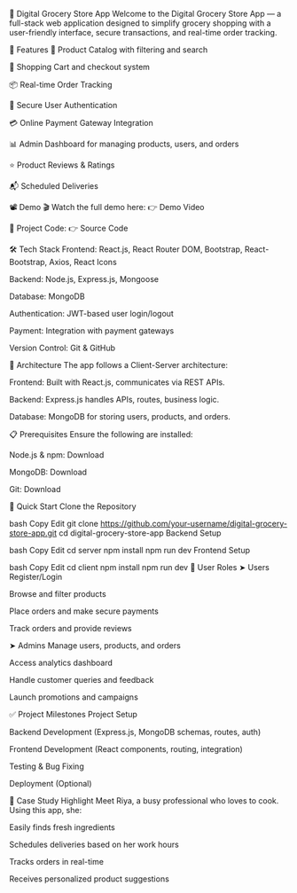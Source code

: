 🛒 Digital Grocery Store App
Welcome to the Digital Grocery Store App — a full-stack web application designed to simplify grocery shopping with a user-friendly interface, secure transactions, and real-time order tracking.

🌟 Features
🥬 Product Catalog with filtering and search

🛒 Shopping Cart and checkout system

📦 Real-time Order Tracking

🔐 Secure User Authentication

💳 Online Payment Gateway Integration

📊 Admin Dashboard for managing products, users, and orders

⭐ Product Reviews & Ratings

📬 Scheduled Deliveries

📽 Demo
🎬 Watch the full demo here:
👉 Demo Video

📂 Project Code:
👉 Source Code

🛠 Tech Stack
Frontend: React.js, React Router DOM, Bootstrap, React-Bootstrap, Axios, React Icons

Backend: Node.js, Express.js, Mongoose

Database: MongoDB

Authentication: JWT-based user login/logout

Payment: Integration with payment gateways

Version Control: Git & GitHub

📐 Architecture
The app follows a Client-Server architecture:

Frontend: Built with React.js, communicates via REST APIs.

Backend: Express.js handles APIs, routes, business logic.

Database: MongoDB for storing users, products, and orders.

📋 Prerequisites
Ensure the following are installed:

Node.js & npm: Download

MongoDB: Download

Git: Download

🚀 Quick Start
Clone the Repository

bash
Copy
Edit
git clone https://github.com/your-username/digital-grocery-store-app.git
cd digital-grocery-store-app
Backend Setup

bash
Copy
Edit
cd server
npm install
npm run dev
Frontend Setup

bash
Copy
Edit
cd client
npm install
npm run dev
👤 User Roles
➤ Users
Register/Login

Browse and filter products

Place orders and make secure payments

Track orders and provide reviews

➤ Admins
Manage users, products, and orders

Access analytics dashboard

Handle customer queries and feedback

Launch promotions and campaigns

✅ Project Milestones
Project Setup

Backend Development (Express.js, MongoDB schemas, routes, auth)

Frontend Development (React components, routing, integration)

Testing & Bug Fixing

Deployment (Optional)

🧠 Case Study Highlight
Meet Riya, a busy professional who loves to cook. Using this app, she:

Easily finds fresh ingredients

Schedules deliveries based on her work hours

Tracks orders in real-time

Receives personalized product suggestions
